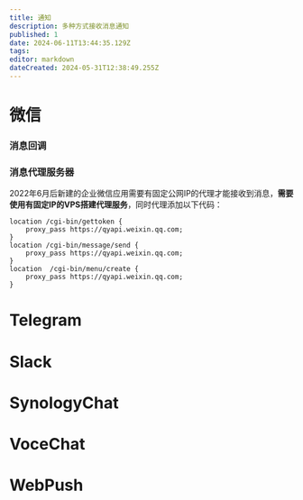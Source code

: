 ```yaml
---
title: 通知
description: 多种方式接收消息通知
published: 1
date: 2024-06-11T13:44:35.129Z
tags: 
editor: markdown
dateCreated: 2024-05-31T12:38:49.255Z
---
```


# 微信
### 消息回调

### 消息代理服务器
2022年6月后新建的企业微信应用需要有固定公网IP的代理才能接收到消息，**需要使用有固定IP的VPS搭建代理服务**，同时代理添加以下代码：
```nginx
location /cgi-bin/gettoken {
    proxy_pass https://qyapi.weixin.qq.com;
}
location /cgi-bin/message/send {
    proxy_pass https://qyapi.weixin.qq.com;
}
location  /cgi-bin/menu/create {
    proxy_pass https://qyapi.weixin.qq.com;
}
```

# Telegram

# Slack

# SynologyChat

# VoceChat

# WebPush